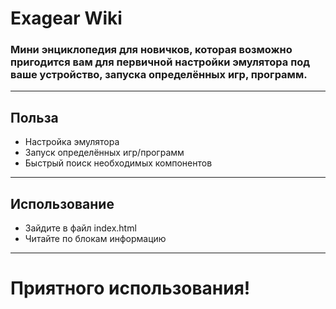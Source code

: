 # Exagear Wiki 
### Мини энциклопедия для новичков, которая возможно пригодится вам для первичной настройки эмулятора под ваше устройство, запуска определённых игр, программ.
---
## Польза 
* Настройка эмулятора
* Запуск определённых игр/программ
* Быстрый поиск необходимых компонентов
---
## Использование
* Зайдите в файл index.html
* Читайте по блокам информацию
---
# Приятного использования!
